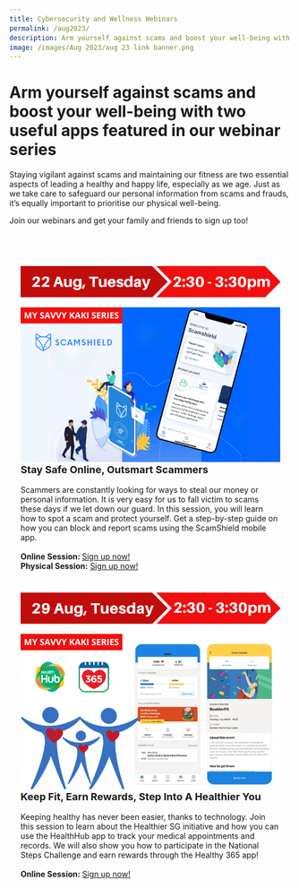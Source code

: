 ```yaml
---
title: Cybersecurity and Wellness Webinars
permalink: /aug2023/
description: Arm yourself against scams and boost your well-being with two useful apps.
image: /images/Aug 2023/aug 23 link banner.png
---
```

# Arm yourself against scams and boost your well-being with two useful apps featured in our webinar series

Staying vigilant against scams and maintaining our fitness are two essential aspects of leading a healthy and happy life, especially as we age. Just as we take care to safeguard our personal information from scams and frauds, it’s equally important to prioritise our physical well-being. 

Join our webinars and get your family and friends to sign up too!

<div class="row" style="padding: 20px 0px 10px 0px;">

<div class="col" style="padding: 20px 20px 0px 20px;"><img src="/images/Aug%202023/seniors_22aug.png" alt="Stay Safe Online, Outsmart Scammers"><br>

<div class="header" style="font-size:18px"><b>Stay Safe Online, Outsmart Scammers</b></div><br>Scammers are constantly looking for ways to steal our money or personal information. It is very easy for us to fall victim to scams these days if we let down our guard. In this session, you will learn how to spot a scam and protect yourself. Get a step-by-step guide on how you can block and report scams using the ScamShield mobile app.<br><br><b>Online Session: </b><a href="https://go.gov.sg/ssapp-aug23" target="\_blank">Sign up now!</a><br><b>Physical Session:</b> <a href="https://www.eventbrite.sg/e/staying-cyber-safe-amidst-evolving-scams-tickets-695785502167?aff=ebdssbdestsearch&amp;from=c291e23839a311eeaa430a3919a6219c)" target="\_blank">Sign up now!</a>

</div>

<div class="col" style="padding: 20px 20px 0px 20px;"><img src="/images/Aug%202023/seniors_29aug.png" alt="Keep Fit, Earn Rewards, Step Into A Healthier You"><br>

<div class="header" style="font-size:18px"><b> Keep Fit, Earn Rewards, Step Into A Healthier You </b></div><br>Keeping healthy has never been easier, thanks to technology. Join this session to learn about the Healthier SG initiative and how you can use the HealthHub app to track your medical appointments and records. We will also show you how to participate in the National Steps Challenge and earn rewards through the Healthy 365 app!<br><br><b>Online Session:</b> <a href="https://go.gov.sg/hsg-aug23" target="\_blank">Sign up now!</a><br>

</div>

</div>